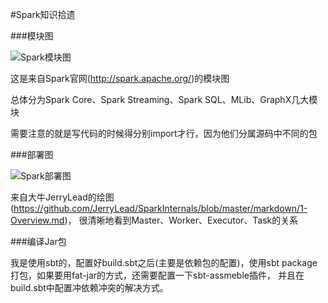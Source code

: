 #Spark知识拾遗

###模块图

![Spark模块图](http://spark.apache.org/images/spark-stack.png)

这是来自Spark官网(<http://spark.apache.org/>)的模块图

总体分为Spark Core、Spark Streaming、Spark SQL、MLib、GraphX几大模块

需要注意的就是写代码的时候得分别import才行，因为他们分属源码中不同的包

###部署图

![Spark部署图](https://github.com/JerryLead/SparkInternals/blob/master/markdown/PNGfigures/deploy.png)

来自大牛JerryLead的绘图(<https://github.com/JerryLead/SparkInternals/blob/master/markdown/1-Overview.md>)， 很清晰地看到Master、Worker、Executor、Task的关系

###编译Jar包

我是使用sbt的，配置好build.sbt之后(主要是依赖包的配置)，使用sbt package打包，如果要用fat-jar的方式，还需要配置一下sbt-assmeble插件， 并且在build.sbt中配置冲依赖冲突的解决方式。

  
